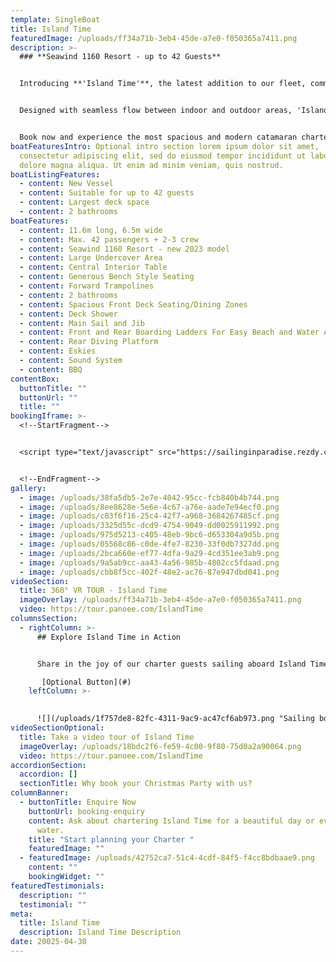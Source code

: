 ```yaml
---
template: SingleBoat
title: Island Time
featuredImage: /uploads/ff34a71b-3eb4-45de-a7e0-f050365a7411.png
description: >-
  ### **Seawind 1160 Resort - up to 42 Guests**


  Introducing **'Island Time'**, the latest addition to our fleet, commissioned in 2023. This brand-new **Seawind 1160 Resort** is the ultimate **Gold Coast day charter** for events, parties, and group celebrations.


  Designed with seamless flow between indoor and outdoor areas, 'Island Time' comfortably hosts **up to 42 guests**. Enjoy a spacious shaded interior featuring a central island table and wraparound bench seating. Outside, relax on the expansive foredeck with trampolines and forward-facing seating with table zones, perfect for soaking up the Broadwater views. 


  Book now and experience the most spacious and modern catamaran charter available in the region.
boatFeaturesIntro: Optional intro section lorem ipsum dolor sit amet,
  consectetur adipiscing elit, sed do eiusmod tempor incididunt ut labore et
  dolore magna aliqua. Ut enim ad minim veniam, quis nostrud.
boatListingFeatures:
  - content: New Vessel
  - content: Suitable for up to 42 guests
  - content: Largest deck space
  - content: 2 bathrooms
boatFeatures:
  - content: 11.6m long, 6.5m wide
  - content: M﻿ax. 4﻿2 passengers + 2-3 crew
  - content: S﻿eawind 1160 Resort - new 2023 model
  - content: L﻿arge Undercover Area
  - content: Central Interior Table
  - content: Generous B﻿ench Style Seating
  - content: F﻿orward Trampolines
  - content: 2﻿ bathrooms
  - content: Spacious Front Deck Seating/Dining Zones
  - content: D﻿eck Shower
  - content: M﻿ain Sail and Jib
  - content: Front and Rear Boarding Ladders For Easy Beach and Water Access
  - content: R﻿ear Diving Platform
  - content: E﻿skies
  - content: S﻿ound System
  - content: B﻿BQ
contentBox:
  buttonTitle: ""
  buttonUrl: ""
  title: ""
bookingIframe: >-
  <!--StartFragment-->


  <script type="text/javascript" src="https://sailinginparadise.rezdy.com/pluginJs?script=modal"></script> <a id="button-booking" class="button-booking rezdy rezdy-modal" href="https://sailinginparadise.rezdy.com/productsCalendar/285987?iframe=true" style="">Check Availability and BOOK NOW</a>


  <!--EndFragment-->
gallery:
  - image: /uploads/38fa5db5-2e7e-4042-95cc-fcb840b4b744.png
  - image: /uploads/8ee8628e-5e6e-4c67-a76e-aade7e94ecf0.png
  - image: /uploads/c83f6f16-25c4-42f7-a968-3684267485cf.png
  - image: /uploads/3325d55c-dcd9-4754-9049-dd0025911992.png
  - image: /uploads/975d5213-c405-48eb-9bc6-d653304a9d5b.png
  - image: /uploads/05568c86-c0de-4fe7-8230-33f0db7327dd.png
  - image: /uploads/2bca660e-ef77-4dfa-9a29-4cd351ee3ab9.png
  - image: /uploads/9a5ab9cc-aa43-4a56-985b-4802cc5fdaad.png
  - image: /uploads/cbb8f5cc-402f-48e2-ac76-87e947dbd041.png
videoSection:
  title: 360° VR TOUR - Island Time
  imageOverlay: /uploads/ff34a71b-3eb4-45de-a7e0-f050365a7411.png
  video: https://tour.panoee.com/IslandTime
columnsSection:
  - rightColumn: >-
      ## Explore Island Time in Action


      S﻿hare in the joy of our charter guests sailing aboard Island Time, get a sneak peek of this beautiful vessel on charter.  

       [Optional Button](#)
    leftColumn: >-
      

      ![](/uploads/1f757de8-82fc-4311-9ac9-ac47cf6ab973.png "Sailing boat charter gold coast")
videoSectionOptional:
  title: Take a video tour of Island Time
  imageOverlay: /uploads/18bdc2f6-fe59-4c00-9f80-75d0a2a90064.png
  video: https://tour.panoee.com/IslandTime
accordionSection:
  accordion: []
  sectionTitle: Why book your Christmas Party with us?
columnBanner:
  - buttonTitle: Enquire Now
    buttonUrl: booking-enquiry
    content: Ask about chartering Island Time for a beautiful day or evening on the
      water.
    title: "Start planning your Charter "
    featuredImage: ""
  - featuredImage: /uploads/42752ca7-51c4-4cdf-84f5-f4cc8bdbaae9.png
    content: ""
    bookingWidget: ""
featuredTestimonials:
  description: ""
  testimonial: ""
meta:
  title: Island Time
  description: Island Time Description
date: 20025-04-30
---
```

